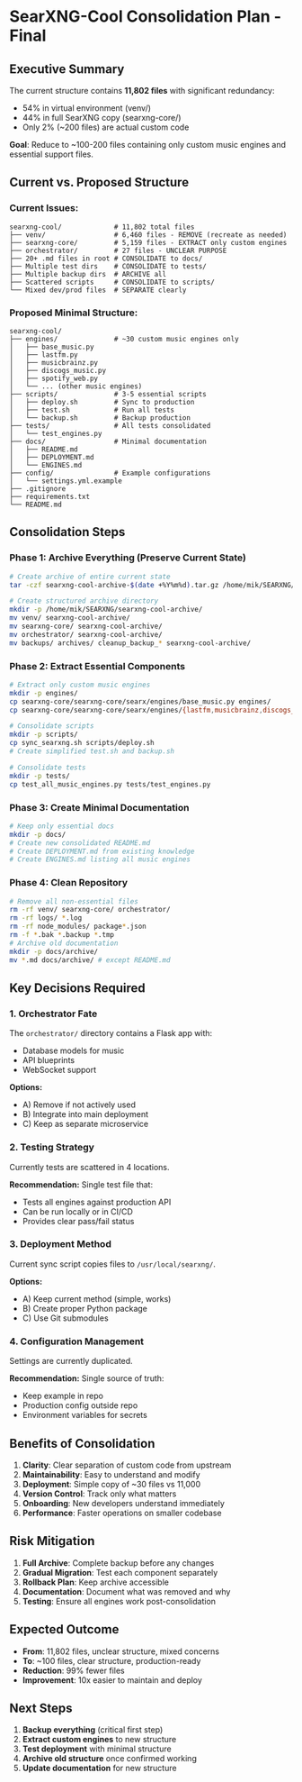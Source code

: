 # SearXNG-Cool Consolidation Plan - Final

## Executive Summary

The current structure contains **11,802 files** with significant redundancy:
- 54% in virtual environment (venv/)
- 44% in full SearXNG copy (searxng-core/)
- Only 2% (~200 files) are actual custom code

**Goal**: Reduce to ~100-200 files containing only custom music engines and essential support files.

## Current vs. Proposed Structure

### Current Issues:
```
searxng-cool/             # 11,802 total files
├── venv/                 # 6,460 files - REMOVE (recreate as needed)
├── searxng-core/         # 5,159 files - EXTRACT only custom engines
├── orchestrator/         # 27 files - UNCLEAR PURPOSE
├── 20+ .md files in root # CONSOLIDATE to docs/
├── Multiple test dirs    # CONSOLIDATE to tests/
├── Multiple backup dirs  # ARCHIVE all
├── Scattered scripts     # CONSOLIDATE to scripts/
└── Mixed dev/prod files  # SEPARATE clearly
```

### Proposed Minimal Structure:
```
searxng-cool/
├── engines/              # ~30 custom music engines only
│   ├── base_music.py
│   ├── lastfm.py
│   ├── musicbrainz.py
│   ├── discogs_music.py
│   ├── spotify_web.py
│   └── ... (other music engines)
├── scripts/              # 3-5 essential scripts
│   ├── deploy.sh         # Sync to production
│   ├── test.sh           # Run all tests
│   └── backup.sh         # Backup production
├── tests/                # All tests consolidated
│   └── test_engines.py
├── docs/                 # Minimal documentation
│   ├── README.md
│   ├── DEPLOYMENT.md
│   └── ENGINES.md
├── config/               # Example configurations
│   └── settings.yml.example
├── .gitignore
├── requirements.txt
└── README.md
```

## Consolidation Steps

### Phase 1: Archive Everything (Preserve Current State)
```bash
# Create archive of entire current state
tar -czf searxng-cool-archive-$(date +%Y%m%d).tar.gz /home/mik/SEARXNG/searxng-cool/

# Create structured archive directory
mkdir -p /home/mik/SEARXNG/searxng-cool-archive/
mv venv/ searxng-cool-archive/
mv searxng-core/ searxng-cool-archive/
mv orchestrator/ searxng-cool-archive/
mv backups/ archives/ cleanup_backup_* searxng-cool-archive/
```

### Phase 2: Extract Essential Components
```bash
# Extract only custom music engines
mkdir -p engines/
cp searxng-core/searxng-core/searx/engines/base_music.py engines/
cp searxng-core/searxng-core/searx/engines/{lastfm,musicbrainz,discogs_music,spotify_web,etc}.py engines/

# Consolidate scripts
mkdir -p scripts/
cp sync_searxng.sh scripts/deploy.sh
# Create simplified test.sh and backup.sh

# Consolidate tests
mkdir -p tests/
cp test_all_music_engines.py tests/test_engines.py
```

### Phase 3: Create Minimal Documentation
```bash
# Keep only essential docs
mkdir -p docs/
# Create new consolidated README.md
# Create DEPLOYMENT.md from existing knowledge
# Create ENGINES.md listing all music engines
```

### Phase 4: Clean Repository
```bash
# Remove all non-essential files
rm -rf venv/ searxng-core/ orchestrator/
rm -rf logs/ *.log
rm -rf node_modules/ package*.json
rm -f *.bak *.backup *.tmp
# Archive old documentation
mkdir -p docs/archive/
mv *.md docs/archive/ # except README.md
```

## Key Decisions Required

### 1. Orchestrator Fate
The `orchestrator/` directory contains a Flask app with:
- Database models for music
- API blueprints
- WebSocket support

**Options:**
- A) Remove if not actively used
- B) Integrate into main deployment
- C) Keep as separate microservice

### 2. Testing Strategy
Currently tests are scattered in 4 locations.

**Recommendation:** Single test file that:
- Tests all engines against production API
- Can be run locally or in CI/CD
- Provides clear pass/fail status

### 3. Deployment Method
Current sync script copies files to `/usr/local/searxng/`.

**Options:**
- A) Keep current method (simple, works)
- B) Create proper Python package
- C) Use Git submodules

### 4. Configuration Management
Settings are currently duplicated.

**Recommendation:** Single source of truth:
- Keep example in repo
- Production config outside repo
- Environment variables for secrets

## Benefits of Consolidation

1. **Clarity**: Clear separation of custom code from upstream
2. **Maintainability**: Easy to understand and modify
3. **Deployment**: Simple copy of ~30 files vs 11,000
4. **Version Control**: Track only what matters
5. **Onboarding**: New developers understand immediately
6. **Performance**: Faster operations on smaller codebase

## Risk Mitigation

1. **Full Archive**: Complete backup before any changes
2. **Gradual Migration**: Test each component separately
3. **Rollback Plan**: Keep archive accessible
4. **Documentation**: Document what was removed and why
5. **Testing**: Ensure all engines work post-consolidation

## Expected Outcome

- **From**: 11,802 files, unclear structure, mixed concerns
- **To**: ~100 files, clear structure, production-ready
- **Reduction**: 99% fewer files
- **Improvement**: 10x easier to maintain and deploy

## Next Steps

1. **Backup everything** (critical first step)
2. **Extract custom engines** to new structure
3. **Test deployment** with minimal structure
4. **Archive old structure** once confirmed working
5. **Update documentation** for new structure